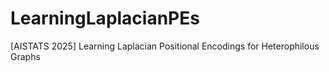 # LearningLaplacianPEs
[AISTATS 2025] Learning Laplacian Positional Encodings for Heterophilous Graphs
